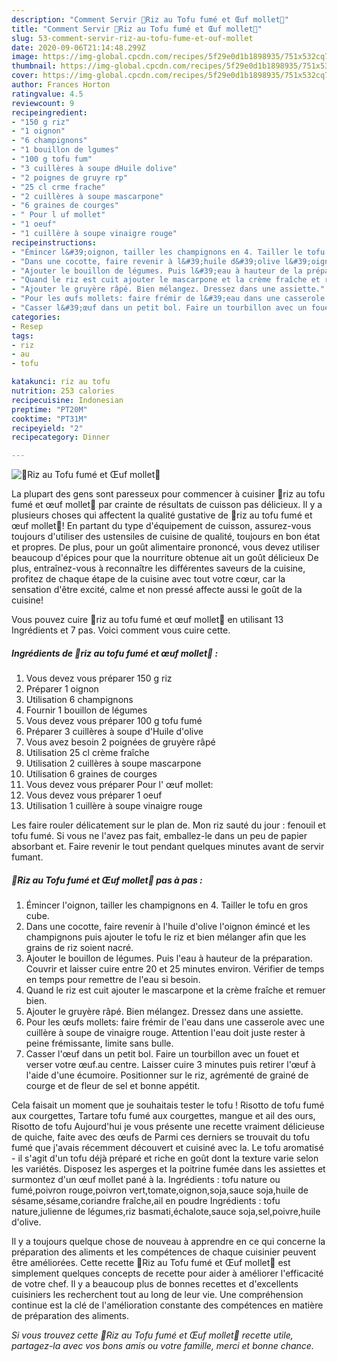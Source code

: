 ```yaml
---
description: "Comment Servir 🌾Riz au Tofu fumé et Œuf mollet🥚"
title: "Comment Servir 🌾Riz au Tofu fumé et Œuf mollet🥚"
slug: 53-comment-servir-riz-au-tofu-fume-et-ouf-mollet
date: 2020-09-06T21:14:48.299Z
image: https://img-global.cpcdn.com/recipes/5f29e0d1b1898935/751x532cq70/🌾riz-au-tofu-fume-et-oeuf-mollet🥚-photo-principale-de-la-recette.jpg
thumbnail: https://img-global.cpcdn.com/recipes/5f29e0d1b1898935/751x532cq70/🌾riz-au-tofu-fume-et-oeuf-mollet🥚-photo-principale-de-la-recette.jpg
cover: https://img-global.cpcdn.com/recipes/5f29e0d1b1898935/751x532cq70/🌾riz-au-tofu-fume-et-oeuf-mollet🥚-photo-principale-de-la-recette.jpg
author: Frances Horton
ratingvalue: 4.5
reviewcount: 9
recipeingredient:
- "150 g riz"
- "1 oignon"
- "6 champignons"
- "1 bouillon de lgumes"
- "100 g tofu fum"
- "3 cuillères à soupe dHuile dolive"
- "2 poignes de gruyre rp"
- "25 cl crme frache"
- "2 cuillères à soupe mascarpone"
- "6 graines de courges"
- " Pour l uf mollet"
- "1 oeuf"
- "1 cuillère à soupe vinaigre rouge"
recipeinstructions:
- "Émincer l&#39;oignon, tailler les champignons en 4. Tailler le tofu en gros cube."
- "Dans une cocotte, faire revenir à l&#39;huile d&#39;olive l&#39;oignon émincé et les champignons puis ajouter le tofu le riz et bien mélanger afin que les grains de riz soient nacré."
- "Ajouter le bouillon de légumes. Puis l&#39;eau à hauteur de la préparation. Couvrir et laisser cuire entre 20 et 25 minutes environ. Vérifier de temps en temps pour remettre de l&#39;eau si besoin."
- "Quand le riz est cuit ajouter le mascarpone et la crème fraîche et remuer bien."
- "Ajouter le gruyère râpé. Bien mélangez. Dressez dans une assiette."
- "Pour les œufs mollets: faire frémir de l&#39;eau dans une casserole avec une cuillère à soupe de vinaigre rouge. Attention l&#39;eau doit juste rester à peine frémissante, limite sans bulle."
- "Casser l&#39;œuf dans un petit bol. Faire un tourbillon avec un fouet et verser votre œuf.au centre. Laisser cuire 3 minutes puis retirer l&#39;œuf à l&#39;aide d&#39;une écumoire. Positionner sur le riz, agrémenté de grainé de courge et de fleur de sel et bonne appétit."
categories:
- Resep
tags:
- riz
- au
- tofu

katakunci: riz au tofu 
nutrition: 253 calories
recipecuisine: Indonesian
preptime: "PT20M"
cooktime: "PT31M"
recipeyield: "2"
recipecategory: Dinner

---
```



![🌾Riz au Tofu fumé et Œuf mollet🥚](https://img-global.cpcdn.com/recipes/5f29e0d1b1898935/751x532cq70/🌾riz-au-tofu-fume-et-oeuf-mollet🥚-photo-principale-de-la-recette.jpg)

La plupart des gens sont paresseux pour commencer à cuisiner 🌾riz au tofu fumé et œuf mollet🥚 par crainte de résultats de cuisson pas délicieux. Il y a plusieurs choses qui affectent la qualité gustative de 🌾riz au tofu fumé et œuf mollet🥚! En partant du type d'équipement de cuisson, assurez-vous toujours d'utiliser des ustensiles de cuisine de qualité, toujours en bon état et propres. De plus, pour un goût alimentaire prononcé, vous devez utiliser beaucoup d'épices pour que la nourriture obtenue ait un goût délicieux De plus, entraînez-vous à reconnaître les différentes saveurs de la cuisine, profitez de chaque étape de la cuisine avec tout votre cœur, car la sensation d'être excité, calme et non pressé affecte aussi le goût de la cuisine!

<!--inarticleads1-->

Vous pouvez cuire 🌾riz au tofu fumé et œuf mollet🥚 en utilisant 13 Ingrédients et 7 pas. Voici comment vous cuire cette.

##### Ingrédients de 🌾riz au tofu fumé et œuf mollet🥚 :

1. Vous devez vous préparer 150 g riz
1. Préparer 1 oignon
1. Utilisation 6 champignons
1. Fournir 1 bouillon de légumes
1. Vous devez vous préparer 100 g tofu fumé
1. Préparer 3 cuillères à soupe d&#39;Huile d&#39;olive
1. Vous avez besoin 2 poignées de gruyère râpé
1. Utilisation 25 cl crème fraîche
1. Utilisation 2 cuillères à soupe mascarpone
1. Utilisation 6 graines de courges
1. Vous devez vous préparer  Pour l&#39; œuf mollet:
1. Vous devez vous préparer 1 oeuf
1. Utilisation 1 cuillère à soupe vinaigre rouge


Les faire rouler délicatement sur le plan de. Mon riz sauté du jour : fenouil et tofu fumé. Si vous ne l&#39;avez pas fait, emballez-le dans un peu de papier absorbant et. Faire revenir le tout pendant quelques minutes avant de servir fumant. 

<!--inarticleads2-->

##### 🌾Riz au Tofu fumé et Œuf mollet🥚 pas à pas :

1. Émincer l&#39;oignon, tailler les champignons en 4. Tailler le tofu en gros cube.
1. Dans une cocotte, faire revenir à l&#39;huile d&#39;olive l&#39;oignon émincé et les champignons puis ajouter le tofu le riz et bien mélanger afin que les grains de riz soient nacré.
1. Ajouter le bouillon de légumes. Puis l&#39;eau à hauteur de la préparation. Couvrir et laisser cuire entre 20 et 25 minutes environ. Vérifier de temps en temps pour remettre de l&#39;eau si besoin.
1. Quand le riz est cuit ajouter le mascarpone et la crème fraîche et remuer bien.
1. Ajouter le gruyère râpé. Bien mélangez. Dressez dans une assiette.
1. Pour les œufs mollets: faire frémir de l&#39;eau dans une casserole avec une cuillère à soupe de vinaigre rouge. Attention l&#39;eau doit juste rester à peine frémissante, limite sans bulle.
1. Casser l&#39;œuf dans un petit bol. Faire un tourbillon avec un fouet et verser votre œuf.au centre. Laisser cuire 3 minutes puis retirer l&#39;œuf à l&#39;aide d&#39;une écumoire. Positionner sur le riz, agrémenté de grainé de courge et de fleur de sel et bonne appétit.


Cela faisait un moment que je souhaitais tester le tofu ! Risotto de tofu fumé aux courgettes, Tartare tofu fumé aux courgettes, mangue et ail des ours, Risotto de tofu Aujourd&#39;hui je vous présente une recette vraiment délicieuse de quiche, faite avec des œufs de Parmi ces derniers se trouvait du tofu fumé que j&#39;avais récemment découvert et cuisiné avec la. Le tofu aromatisé - il s&#39;agit d&#39;un tofu déjà préparé et riche en goût dont la texture varie selon les variétés. Disposez les asperges et la poitrine fumée dans les assiettes et surmontez d&#39;un œuf mollet pané à la. Ingrédients : tofu nature ou fumé,poivron rouge,poivron vert,tomate,oignon,soja,sauce soja,huile de sésame,sésame,coriandre fraîche,ail en poudre Ingrédients : tofu nature,julienne de légumes,riz basmati,échalote,sauce soja,sel,poivre,huile d&#39;olive. 

<!--inarticleads1-->

<p>
Il y a toujours quelque chose de nouveau à apprendre en ce qui concerne la préparation des aliments et les compétences de chaque cuisinier peuvent être améliorées. Cette recette 🌾Riz au Tofu fumé et Œuf mollet🥚 est simplement quelques concepts de recette pour aider à améliorer l'efficacité de votre chef. Il y a beaucoup plus de bonnes recettes et d'excellents cuisiniers les recherchent tout au long de leur vie. Une compréhension continue est la clé de l'amélioration constante des compétences en matière de préparation des aliments.
</p>

<p>
<i>Si vous trouvez cette 🌾Riz au Tofu fumé et Œuf mollet🥚 recette utile, partagez-la avec vos bons amis ou votre famille, merci et bonne chance.</i>
</p>

